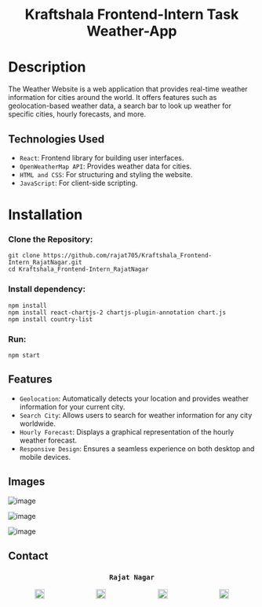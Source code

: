 <h1 align="center">Kraftshala Frontend-Intern Task Weather-App</h1>

# Description
The Weather Website is a web application that provides real-time weather information for cities around the world. It offers features such as geolocation-based weather data, a search bar to look up weather for specific cities, hourly forecasts, and more.

## Technologies Used

- `React`: Frontend library for building user interfaces.  <br>
- `OpenWeatherMap API`: Provides weather data for cities.  <br>
- `HTML and CSS`: For structuring and styling the website.  <br>
- `JavaScript`: For client-side scripting.

# Installation 
### Clone the Repository:
 
    git clone https://github.com/rajat705/Kraftshala_Frontend-Intern_RajatNagar.git
    cd Kraftshala_Frontend-Intern_RajatNagar

   ### Install dependency:
    npm install
    npm install react-chartjs-2 chartjs-plugin-annotation chart.js
    npm install country-list

### Run:
    npm start

## Features

- `Geolocation`: Automatically detects your location and provides weather information for your current city.  <br>
- `Search City`: Allows users to search for weather information for any city worldwide.  <br>
- `Hourly Forecast`: Displays a graphical representation of the hourly weather forecast.  <br>
- `Responsive Design`: Ensures a seamless experience on both desktop and mobile devices.


## Images

![image](https://github.com/rajat705/Kraftshala_Frontend-Intern_RajatNagar/assets/107322135/2028ced0-695f-491f-9ccd-159f0bcfe558)

![image](https://github.com/rajat705/Kraftshala_Frontend-Intern_RajatNagar/assets/107322135/04dcbc01-30e0-440b-ba88-b19dba38d97a)

![image](https://github.com/rajat705/Kraftshala_Frontend-Intern_RajatNagar/assets/107322135/db801cf6-1a14-4268-b67c-f484f4d39643)



## Contact 
 <h3 align="center">
  <code> Rajat Nagar </code>
</h3>
<p align="center">
    <a href="mailto:rajatnagar7893@gmail.com" target="_blank" style="margin-right: 50px;"><img src="https://upload.wikimedia.org/wikipedia/commons/7/7e/Gmail_icon_%282020%29.svg" alt="Gmail" width="20" height="20"></a>
    &nbsp;&nbsp;&nbsp;&nbsp;&nbsp;&nbsp;&nbsp;&nbsp;&nbsp;&nbsp;&nbsp;&nbsp;
    <a href="https://www.linkedin.com/in/rajat-nagar/" target="_blank" style="margin-right: 50px;"><img src="https://upload.wikimedia.org/wikipedia/commons/c/ca/LinkedIn_logo_initials.png" alt="LinkedIn" width="20" height="20"></a>
    &nbsp;&nbsp;&nbsp;&nbsp;&nbsp;&nbsp;&nbsp;&nbsp;&nbsp;&nbsp;&nbsp;&nbsp;
    <a href="https://github.com/rajat705" target="_blank" style="margin-right: 50px;"><img src="https://upload.wikimedia.org/wikipedia/commons/c/c2/GitHub_Invertocat_Logo.svg" alt="GitHub" width="20" height="20"></a>
    &nbsp;&nbsp;&nbsp;&nbsp;&nbsp;&nbsp;&nbsp;&nbsp;&nbsp;&nbsp;&nbsp;&nbsp;
    <a href="https://www.instagram.com/_rajatnagar_/" target="_blank"><img src="https://upload.wikimedia.org/wikipedia/commons/a/a5/Instagram_icon.png" alt="Instagram" width="20" height="20"></a>
</p>
